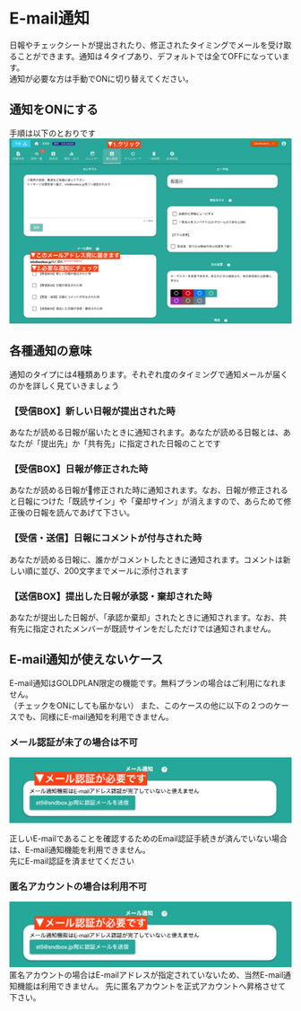 # E-mail通知 <Badge text="GOLD限定" type="warning" /> 
日報やチェックシートが提出されたり、修正されたタイミングでメールを受け取ることができます。通知は４タイプあり、デフォルトでは全てOFFになっています。  
通知が必要な方は手動でONに切り替えてください。
## 通知をONにする
手順は以下のとおりです
![個人設定を開き、メール通知のセクションを見てください](./setting/s2.png)

## 各種通知の意味
通知のタイプには4種類あります。それぞれ度のタイミングで通知メールが届くのかを詳しく見ていきましょう
### 【受信BOX】新しい日報が提出された時
あなたが読める日報が届いたときに通知されます。あなたが読める日報とは、あなたが「提出先」か「共有先」に指定された日報のことです

### 【受信BOX】日報が修正された時
あなたが読める日報が修正された時に通知されます。なお、日報が修正されると日報につけた「既読サイン」や「棄却サイン」が消えますので、あらためて修正後の日報を読んであげて下さい。

### 【受信・送信】日報にコメントが付与された時
あなたが読める日報に、誰かがコメントしたときに通知されます。コメントは新しい順に並び、200文字までメールに添付されます

### 【送信BOX】提出した日報が承認・棄却された時
あなたが提出した日報が、「承認か棄却」されたときに通知されます。なお、共有先に指定されたメンバーが既読サインをだしただけでは通知されません。

## E-mail通知が使えないケース
E-mail通知はGOLDPLAN限定の機能です。無料プランの場合はご利用になれません。  
（チェックをONにしても届かない）
また、このケースの他に以下の２つのケースでも、同様にE-mail通知を利用できません。

### メール認証が未了の場合は不可
![メール通知が使えない場合は先にE-mailの認証を済ませてください](./setting/s3.png)

正しいE-mailであることを確認するためのEmail認証手続きが済んでいない場合は、E-mail通知機能を利用できません。  
先にE-mail認証を済ませてください

### 匿名アカウントの場合は利用不可
![匿名アカウントはE-mailが無いため、メール通知は使えません](./setting/s3.png)
匿名アカウントの場合はE-mailアドレスが指定されていないため、当然E-mail通知機能は利用できません。
先に匿名アカウントを正式アカウントへ昇格させて下さい。